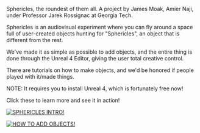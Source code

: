 Sphericles, the roundest of them all.
A project by James Moak, Amier Naji, under Professor Jarek Rossignac at Georgia Tech.

Sphericles is an audiovisual experiment where you can fly around a space full of user-created objects hunting for "Sphericles", an object that is different from the rest. 


We've made it as simple as possible to add objects, and the entire thing is done through the Unreal 4 Editor, giving the user total creative control. 


There are tutorials on how to make objects, and we'd be honored if people played with it/made things. 


NOTE: It requires you to install Unreal 4, which is fortunately free now!


Click these to learn more and see it in action!


[![SPHERICLES INTRO!](http://img.youtube.com/vi/8-XvJ7SA98U/0.jpg)](http://www.youtube.com/watch?v=8-XvJ7SA98U)


[![HOW TO ADD OBJECTS!](http://img.youtube.com/vi/yXzr3Nx6LAE/0.jpg)](http://www.youtube.com/watch?v=yXzr3Nx6LAE)
